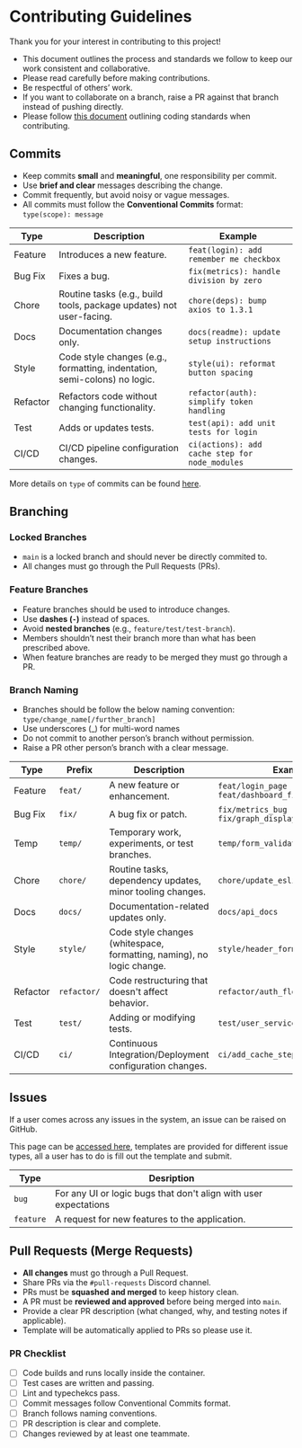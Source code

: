# Contributing Guidelines

Thank you for your interest in contributing to this project!

- This document outlines the process and standards we follow to keep our work consistent and collaborative.
- Please read carefully before making contributions.
- Be respectful of others’ work.
- If you want to collaborate on a branch, raise a PR against that branch instead of pushing directly.
- Please follow [this document](/docs/CODING_STANDARDS.md) outlining coding standards when contributing.

## Commits

- Keep commits **small** and **meaningful**, one responsibility per commit.
- Use **brief and clear** messages describing the change.
- Commit frequently, but avoid noisy or vague messages.
- All commits must follow the **Conventional Commits** format: `type(scope): message`

| Type     | Description                                                               | Example                                        |
| -------- | ------------------------------------------------------------------------- | ---------------------------------------------- |
| Feature  | Introduces a new feature.                                                 | `feat(login): add remember me checkbox`        |
| Bug Fix  | Fixes a bug.                                                              | `fix(metrics): handle division by zero`        |
| Chore    | Routine tasks (e.g., build tools, package updates) not user-facing.       | `chore(deps): bump axios to 1.3.1`             |
| Docs     | Documentation changes only.                                               | `docs(readme): update setup instructions`      |
| Style    | Code style changes (e.g., formatting, indentation, semi-colons) no logic. | `style(ui): reformat button spacing`           |
| Refactor | Refactors code without changing functionality.                            | `refactor(auth): simplify token handling`      |
| Test     | Adds or updates tests.                                                    | `test(api): add unit tests for login`          |
| CI/CD    | CI/CD pipeline configuration changes.                                     | `ci(actions): add cache step for node_modules` |

More details on `type` of commits can be found [here](https://www.conventionalcommits.org/en/v1.0.0/#summary).

## Branching

### Locked Branches

- `main` is a locked branch and should never be directly commited to.
- All changes must go through the Pull Requests (PRs).

### Feature Branches

- Feature branches should be used to introduce changes.
- Use **dashes (`-`)** instead of spaces.
- Avoid **nested branches** (e.g., `feature/test/test-branch`).
- Members shouldn’t nest their branch more than what has been prescribed above.
- When feature branches are ready to be merged they must go through a PR.

### Branch Naming

- Branches should be follow the below naming convention: `type/change_name[/further_branch]`
- Use underscores (\_) for multi-word names
- Do not commit to another person’s branch without permission.
- Raise a PR other person’s branch with a clear message.

| Type     | Prefix      | Description                                                           | Example                                                   |
| -------- | ----------- | --------------------------------------------------------------------- | --------------------------------------------------------- |
| Feature  | `feat/`     | A new feature or enhancement.                                         | `feat/login_page` <br> `feat/dashboard_filter/add_button` |
| Bug Fix  | `fix/`      | A bug fix or patch.                                                   | `fix/metrics_bug` <br> `fix/graph_display/axis_label`     |
| Temp     | `temp/`     | Temporary work, experiments, or test branches.                        | `temp/form_validation`                                    |
| Chore    | `chore/`    | Routine tasks, dependency updates, minor tooling changes.             | `chore/update_eslint`                                     |
| Docs     | `docs/`     | Documentation-related updates only.                                   | `docs/api_docs`                                           |
| Style    | `style/`    | Code style changes (whitespace, formatting, naming), no logic change. | `style/header_formatting`                                 |
| Refactor | `refactor/` | Code restructuring that doesn't affect behavior.                      | `refactor/auth_flow`                                      |
| Test     | `test/`     | Adding or modifying tests.                                            | `test/user_service_tests`                                 |
| CI/CD    | `ci/`       | Continuous Integration/Deployment configuration changes.              | `ci/add_cache_step`                                       |

## Issues

If a user comes across any issues in the system, an issue can be raised on GitHub.

This page can be [accessed here](https://github.com/Monash-FIT3170/2025W2-Commitment/issues), templates are provided for different issue types, all a user has to do is fill out the template and submit.

| Type      | Desription                                                       |
| --------- | ---------------------------------------------------------------- |
| `bug`     | For any UI or logic bugs that don't align with user expectations |
| `feature` | A request for new features to the application.                   |


## Pull Requests (Merge Requests)

- **All changes** must go through a Pull Request.
- Share PRs via the `#pull-requests` Discord channel.
- PRs must be **squashed and merged** to keep history clean.
- A PR must be **reviewed and approved** before being merged into `main`.
- Provide a clear PR description (what changed, why, and testing notes if applicable).
- Template will be automatically applied to PRs so please use it.

### PR Checklist

- [ ] Code builds and runs locally inside the container.
- [ ] Test cases are written and passing.
- [ ] Lint and typechekcs pass.
- [ ] Commit messages follow Conventional Commits format.
- [ ] Branch follows naming conventions.
- [ ] PR description is clear and complete.
- [ ] Changes reviewed by at least one teammate.
